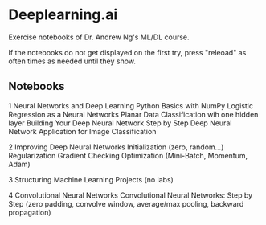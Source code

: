 # Deeplearning.ai
 Exercise notebooks of Dr. Andrew Ng's ML/DL course.
 
 If the notebooks do not get displayed on the first try, press "releoad" as often times as needed until they show.

## Notebooks

1 Neural Networks and Deep Learning
	Python Basics with NumPy
	Logistic Regression as a Neural Networks
	Planar Data Classification wih one hidden layer
	Building Your Deep Neural Network Step by Step
	Deep Neural Network Application for Image Classification

2 Improving Deep Neural Networks
	Initialization (zero, random...)
	Regularization
	Gradient Checking
	Optimization (Mini-Batch, Momentum, Adam)
	
3 Structuring Machine Learning Projects
	(no labs)

4 Convolutional Neural Networks
	Convolutional Neural Networks: Step by Step (zero padding, convolve window, average/max pooling, backward propagation)